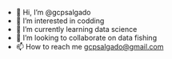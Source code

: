 - 👋 Hi, I’m @gcpsalgado
- 👀 I’m interested in codding
- 🌱 I’m currently learning data science
- 💞️ I’m looking to collaborate on data fishing
- 📫 How to reach me gcpsalgado@gmail.com

<!---
gcpsalgado/gcpsalgado is a ✨ special ✨ repository because its `README.md` (this file) appears on your GitHub profile.
You can click the Preview link to take a look at your changes.
--->
